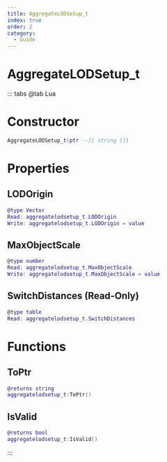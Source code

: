 ```yaml
---
title: AggregateLODSetup_t
index: true
order: 2
category:
  - Guide
---
```


# AggregateLODSetup_t

::: tabs
@tab Lua
# Constructor
```lua
AggregateLODSetup_t(ptr --[[ string ]])
```
# Properties
## LODOrigin 
```lua
@type Vector
Read: aggregatelodsetup_t.LODOrigin
Write: aggregatelodsetup_t.LODOrigin = value
```
## MaxObjectScale 
```lua
@type number
Read: aggregatelodsetup_t.MaxObjectScale
Write: aggregatelodsetup_t.MaxObjectScale = value
```
## SwitchDistances (Read-Only)
```lua
@type table
Read: aggregatelodsetup_t.SwitchDistances
```
# Functions
## ToPtr
```lua
@returns string
aggregatelodsetup_t:ToPtr()
```
## IsValid
```lua
@returns bool
aggregatelodsetup_t:IsValid()
```

:::
